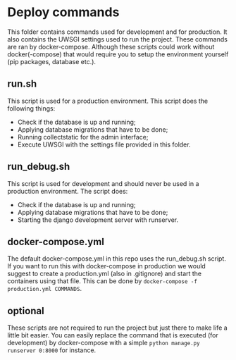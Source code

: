 # Deploy commands
This folder contains commands used for development and for production. It also
contains the UWSGI settings used to run the project. These commands are ran
by docker-compose. Although these scripts could work without docker(-compose)
that would require you to setup the environment yourself
(pip packages, database etc.).

## run.sh
This script is used for a production environment. This script does the following
things:

 * Check if the database is up and running;
 * Applying database migrations that have to be done;
 * Running collectstatic for the admin interface;
 * Execute UWSGI with the settings file provided in this folder.

## run_debug.sh
This script is used for development and should never be used in a production
environment. The script does:

 * Check if the database is up and running;
 * Applying database migrations that have to be done;
 * Starting the django development server with runserver.

## docker-compose.yml
The default docker-compose.yml in this repo uses the run_debug.sh script. If
you want to run this with docker-compose in production we would suggest to
create a production.yml (also in .gitignore) and start the containers using
that file. This can be done by `docker-compose -f production.yml COMMANDS`.

## optional
These scripts are not required to run the project but just there to make
life a little bit easier. You can easily replace the command that is executed
(for development) by docker-compose with a simple
`python manage.py runserver 0:8000` for instance.
